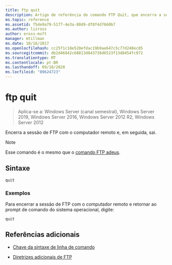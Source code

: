 ```yaml
---
title: ftp quit
description: Artigo de referência do comando FTP Quit, que encerra a sessão de FTP com o computador remoto e, em seguida, sai.
ms.topic: reference
ms.assetid: f5de9a79-5177-4e3a-80d9-df8f4d7660b7
ms.author: lizross
author: eross-msft
manager: mtillman
ms.date: 10/16/2017
ms.openlocfilehash: cc25f1c18e520efdac19b9ae647c5c77d248ec85
ms.sourcegitcommit: db2d46842c68813d043738d6523f13d8454fc972
ms.translationtype: MT
ms.contentlocale: pt-BR
ms.lasthandoff: 09/10/2020
ms.locfileid: "89624723"
---
```

# <a name="ftp-quit"></a>ftp quit

> Aplica-se a: Windows Server (canal semestral), Windows Server 2019, Windows Server 2016, Windows Server 2012 R2, Windows Server 2012

Encerra a sessão de FTP com o computador remoto e, em seguida, sai.

> [!NOTE]
> Esse comando é o mesmo que o [comando FTP adeus](ftp-bye.md).

## <a name="syntax"></a>Sintaxe

```
quit
```

### <a name="examples"></a>Exemplos

Para encerrar a sessão de FTP com o computador remoto e retornar ao prompt de comando do sistema operacional, digite:

```
quit
```

## <a name="additional-references"></a>Referências adicionais

- [Chave da sintaxe de linha de comando](command-line-syntax-key.md)

- [Diretrizes adicionais de FTP](/previous-versions/orphan-topics/ws.10/cc756013(v=ws.10))
